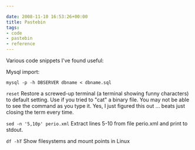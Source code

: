 ```yaml
---

date: 2008-11-10 16:53:26+00:00
title: Pastebin
tags:
- code
- pastebin
- reference
---
```


Various code snippets I've found useful:

Mysql import:

    
    mysql -p -h DBSERVER dbname < dbname.sql 



`reset`
Restore a screwed-up terminal (a terminal showing funny characters) to default setting. Use if you tried to "cat" a binary file. You may not be able to see the command as you type it.  Yes, I just figured this out ... beats just closing the term every time.

`sed -n '5,10p' perio.xml`
Extract lines 5-10 from file perio.xml and print to stdout.

`df -hT`
Show filesystems and mount points in Linux
